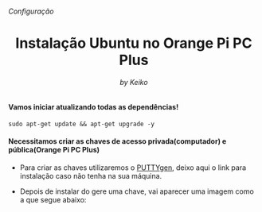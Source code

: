 <h6>Configuração</h6>
<h1 align="center">Instalação Ubuntu no Orange Pi PC Plus</h1>
<h6 align="center">by Keiko</h6>


<h4>Vamos iniciar atualizando todas as dependências!</h4>

```
sudo apt-get update && apt-get upgrade -y
```

<h4>Necessitamos criar as chaves de acesso privada(computador) e pública(Orange Pi PC Plus)</h4>

- Para criar as chaves utilizaremos o [PUTTYgen](https://www.puttygen.com/), deixo aqui o link para instalação caso não tenha na sua máquina.

- Depois de instalar do gere uma chave, vai aparecer uma imagem como a que segue abaixo:
